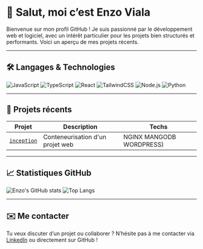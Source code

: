 # 👋 Salut, moi c’est Enzo Viala

Bienvenue sur mon profil GitHub !
Je suis passionné par le développement web et logiciel, avec un intérêt particulier pour les projets bien structurés et performants.
Voici un aperçu de mes projets récents.

---

## 🛠️ Langages & Technologies

![JavaScript](https://img.shields.io/badge/-JavaScript-F7DF1E?style=flat-square&logo=javascript&logoColor=black)
![TypeScript](https://img.shields.io/badge/-TypeScript-3178C6?style=flat-square&logo=typescript&logoColor=white)
![React](https://img.shields.io/badge/-React-61DAFB?style=flat-square&logo=react&logoColor=black)
![TailwindCSS](https://img.shields.io/badge/-TailwindCSS-38B2AC?style=flat-square&logo=tailwind-css&logoColor=white)
![Node.js](https://img.shields.io/badge/-Node.js-339933?style=flat-square&logo=node.js&logoColor=white)
![Python](https://img.shields.io/badge/-Python-3776AB?style=flat-square&logo=python&logoColor=white)

---

## 📌 Projets récents

| Projet | Description | Techs |
|--------|-------------|-------|
| [`inception`](https://github.com/vialaenzo/inception) | Conteneurisation d'un projet web | NGINX  MANGODB  WORDPRESS) 

---

## 📈 Statistiques GitHub

![Enzo's GitHub stats](https://github-readme-stats.vercel.app/api?username=vialaenzo&show_icons=true&theme=tokyonight&hide=contribs&count_private=true)
![Top Langs](https://github-readme-stats.vercel.app/api/top-langs/?username=vialaenzo&layout=compact&theme=tokyonight)

---

## ✉️ Me contacter

Tu veux discuter d’un projet ou collaborer ? N’hésite pas à me contacter via [LinkedIn](https://www.linkedin.com/in/vla-enzo/) ou directement sur GitHub !
